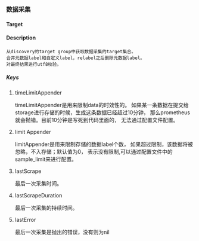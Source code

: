 ### 数据采集

#### Target

#### Description
    从discovery的target group中获取数据采集的target集合。
    合并元数据label和自定义label，relabel之后删除元数据label。
    对最终结果进行utf8校验。

##### Keys

1. timeLimitAppender
    
    timeLimitAppender是用来限制data的时效性的。
    如果某一条数据在提交给storage进行存储的时候，生成这条数据已经超过10分钟，
    那么prometheus就会抛错。目前10分钟是写死到代码里面的， 
    无法通过配置文件配置。
    
2. limit Appender

    limitAppender是用来限制存储的数据label个数，
    如果超过限制，该数据将被忽略，不入存储；默认值为0，
    表示没有限制,可以通过配置文件中的sample_limit来进行配置。
    
3. lastScrape

    最后一次采集时间。

4. lastScrapeDuration

    最后一次采集的持续时间。
    
5. lastError

    最后一次采集是抛出的错误，没有则为nil
    

### 
